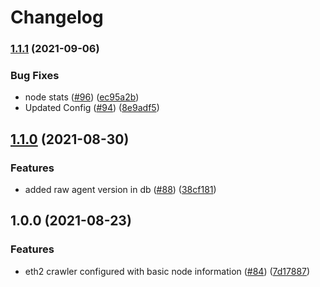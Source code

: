 # Changelog

### [1.1.1](https://www.github.com/ChainSafe/eth2-crawler/compare/v1.1.0...v1.1.1) (2021-09-06)


### Bug Fixes

* node stats ([#96](https://www.github.com/ChainSafe/eth2-crawler/issues/96)) ([ec95a2b](https://www.github.com/ChainSafe/eth2-crawler/commit/ec95a2b298c681bdfb58273c7bdbd610962ca5c8))
* Updated Config ([#94](https://www.github.com/ChainSafe/eth2-crawler/issues/94)) ([8e9adf5](https://www.github.com/ChainSafe/eth2-crawler/commit/8e9adf5049e34bbddd520218ee4bd5a43e042c72))

## [1.1.0](https://www.github.com/ChainSafe/eth2-crawler/compare/v1.0.0...v1.1.0) (2021-08-30)


### Features

* added raw agent version in db ([#88](https://www.github.com/ChainSafe/eth2-crawler/issues/88)) ([38cf181](https://www.github.com/ChainSafe/eth2-crawler/commit/38cf181ee789927d7f55c2ec067248eb3e62387b))

## 1.0.0 (2021-08-23)


### Features

* eth2 crawler configured with basic node information ([#84](https://www.github.com/ChainSafe/eth2-crawler/issues/84)) ([7d17887](https://www.github.com/ChainSafe/eth2-crawler/commit/7d17887b0f042b06de5268a26015d25ffdb661f4))
